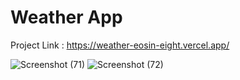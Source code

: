 # Weather App
Project Link : https://weather-eosin-eight.vercel.app/

![Screenshot (71)](https://user-images.githubusercontent.com/116058405/229280727-52bee296-6144-443f-b4cc-21f69b981ac7.png)
![Screenshot (72)](https://user-images.githubusercontent.com/116058405/229280729-795b92e5-7b1b-4ab9-b5e9-5029b951c9a4.png)

